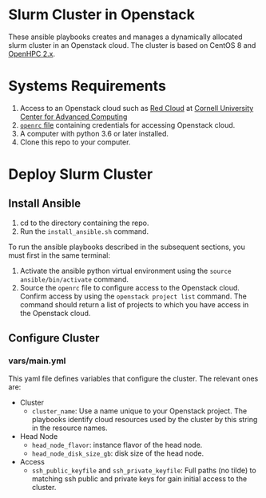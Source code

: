 # Slurm Cluster in Openstack
These ansible playbooks creates and manages a dynamically allocated slurm cluster in an Openstack cloud. The cluster is based on CentOS 8 and [OpenHPC 2.x](https://openhpc.community/downloads/).

# Systems Requirements
1. Access to an Openstack cloud such as [Red Cloud](https://redcloud.cac.cornell.edu) at [Cornell University Center for Advanced Computing](https://www.cac.cornell.edu)
1. [`openrc` file](https://www.cac.cornell.edu/wiki/index.php?title=OpenStack_CLI#Download_OpenStack_RC_File) containing credentials for accessing Openstack cloud.
1. A computer with python 3.6 or later installed.
1. Clone this repo to your computer.

# Deploy Slurm Cluster
## Install Ansible
1. cd to the directory containing the repo. 
1. Run the `install_ansible.sh` command. 

To run the ansible playbooks described in the subsequent sections, you must first in the same terminal:
1. Activate the ansible python virtual environment using the `source ansible/bin/activate` command. 
2. Source the `openrc` file to configure access to the Openstack cloud. Confirm access by using the `openstack project list` command. The command should return a list of projects to which you have access in the Openstack cloud.

## Configure Cluster

### vars/main.yml ###
This yaml file defines variables that configure the cluster. The relevant ones are:
* Cluster
  * `cluster_name`: Use a name unique to your Openstack project. The playbooks identify cloud resources used by the cluster by this string in the resource names.
* Head Node
  * `head_node_flavor`: instance flavor of the head node.
  * `head_node_disk_size_gb`: disk size of the head node.
* Access
  * `ssh_public_keyfile` and `ssh_private_keyfile`: Full paths (no tilde) to matching ssh public and private keys for gain initial access to the cluster.
